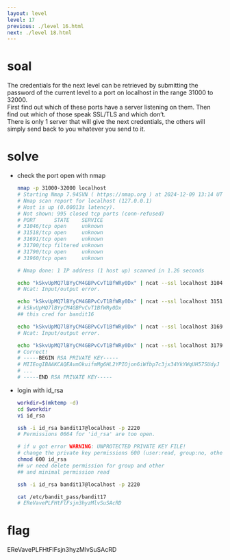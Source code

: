 ```yaml
---
layout: level
level: 17
previous: ./level 16.html
next: ./level 18.html
---
```


# soal
The credentials for the next level can be retrieved by submitting the password of the current level to a port on localhost in the range 31000 to 32000. \
First find out which of these ports have a server listening on them. Then find out which of those speak SSL/TLS and which don’t. \
There is only 1 server that will give the next credentials, the others will simply send back to you whatever you send to it.

# solve
- check the port open with nmap
    ```bash
    nmap -p 31000-32000 localhost
    # Starting Nmap 7.94SVN ( https://nmap.org ) at 2024-12-09 13:14 UTC
    # Nmap scan report for localhost (127.0.0.1)
    # Host is up (0.00013s latency).
    # Not shown: 995 closed tcp ports (conn-refused)
    # PORT      STATE    SERVICE
    # 31046/tcp open     unknown
    # 31518/tcp open     unknown
    # 31691/tcp open     unknown
    # 31700/tcp filtered unknown
    # 31790/tcp open     unknown
    # 31960/tcp open     unknown

    # Nmap done: 1 IP address (1 host up) scanned in 1.26 seconds

    echo "kSkvUpMQ7lBYyCM4GBPvCvT1BfWRy0Dx" | ncat --ssl localhost 31046
    # Ncat: Input/output error.

    echo "kSkvUpMQ7lBYyCM4GBPvCvT1BfWRy0Dx" | ncat --ssl localhost 31518
    # kSkvUpMQ7lBYyCM4GBPvCvT1BfWRy0Dx
    ## this cred for bandit16

    echo "kSkvUpMQ7lBYyCM4GBPvCvT1BfWRy0Dx" | ncat --ssl localhost 31691
    # Ncat: Input/output error.

    echo "kSkvUpMQ7lBYyCM4GBPvCvT1BfWRy0Dx" | ncat --ssl localhost 31790
    # Correct!
    # -----BEGIN RSA PRIVATE KEY-----
    # MIIEogIBAAKCAQEAvmOkuifmMg6HL2YPIOjon6iWfbp7c3jx34YkYWqUH57SUdyJ
    # ...
    # -----END RSA PRIVATE KEY-----
    ```

- login with id_rsa
    ```bash
    workdir=$(mktemp -d)
    cd $workdir
    vi id_rsa

    ssh -i id_rsa bandit17@localhost -p 2220
    # Permissions 0664 for 'id_rsa' are too open.

    # if u got error WARNING: UNPROTECTED PRIVATE KEY FILE!
    # change the private key permissions 600 (user:read, group:no, other:no)
    chmod 600 id_rsa
    ## ur need delete permission for group and other
    ## and minimal permission read

    ssh -i id_rsa bandit17@localhost -p 2220

    cat /etc/bandit_pass/bandit17
    # EReVavePLFHtFlFsjn3hyzMlvSuSAcRD
    ```

# flag
EReVavePLFHtFlFsjn3hyzMlvSuSAcRD